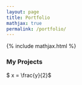 ```yaml
---
layout: page
title: Portfolio
mathjax: true
permalink: /portfolio/
---
```


{% include mathjax.html %}

### My Projects

$ x = \frac{y}{2}$